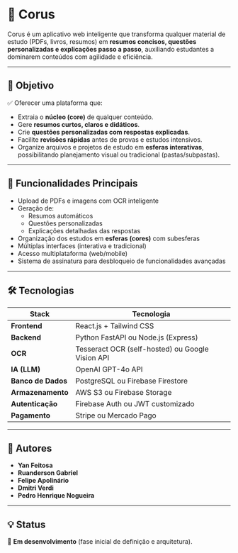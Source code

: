 # 🌌 Corus

Corus é um aplicativo web inteligente que transforma qualquer material de estudo (PDFs, livros, resumos) em **resumos concisos, questões personalizadas e explicações passo a passo**, auxiliando estudantes a dominarem conteúdos com agilidade e eficiência.

---

## 🎯 **Objetivo**

✅ Oferecer uma plataforma que:
- Extraia o **núcleo (core)** de qualquer conteúdo.  
- Gere **resumos curtos, claros e didáticos**.  
- Crie **questões personalizadas com respostas explicadas**.  
- Facilite **revisões rápidas** antes de provas e estudos intensivos.  
- Organize arquivos e projetos de estudo em **esferas interativas**, possibilitando planejamento visual ou tradicional (pastas/subpastas).

---

## 🚀 **Funcionalidades Principais**

- Upload de PDFs e imagens com OCR inteligente
- Geração de:
  - Resumos automáticos
  - Questões personalizadas
  - Explicações detalhadas das respostas
- Organização dos estudos em **esferas (cores)** com subesferas
- Múltiplas interfaces (interativa e tradicional)
- Acesso multiplataforma (web/mobile)
- Sistema de assinatura para desbloqueio de funcionalidades avançadas

---

## 🛠️ **Tecnologias**

| **Stack** | **Tecnologia** |
| --- | --- |
| **Frontend** | React.js + Tailwind CSS |
| **Backend** | Python FastAPI ou Node.js (Express) |
| **OCR** | Tesseract OCR (self-hosted) ou Google Vision API |
| **IA (LLM)** | OpenAI GPT-4o API |
| **Banco de Dados** | PostgreSQL ou Firebase Firestore |
| **Armazenamento** | AWS S3 ou Firebase Storage |
| **Autenticação** | Firebase Auth ou JWT customizado |
| **Pagamento** | Stripe ou Mercado Pago |

---

## 👥 **Autores**

- **Yan Feitosa**
- **Ruanderson Gabriel**
- **Felipe Apolinário**
- **Dmitri Verdi**
- **Pedro Henrique Nogueira**


---

## 💡 **Status**

📌 **Em desenvolvimento** (fase inicial de definição e arquitetura).


